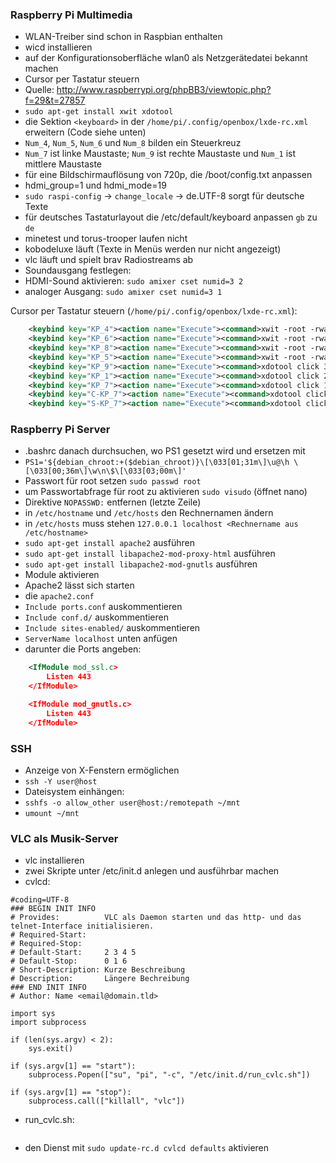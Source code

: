 ### Raspberry Pi Multimedia
- WLAN-Treiber sind schon in Raspbian enthalten
- wicd installieren
 - auf der Konfigurationsoberfläche wlan0 als Netzgerätedatei bekannt machen
- Cursor per Tastatur steuern
 - Quelle: http://www.raspberrypi.org/phpBB3/viewtopic.php?f=29&t=27857
 - `sudo apt-get install xwit xdotool`
 - die Sektion `<keyboard>` in der `/home/pi/.config/openbox/lxde-rc.xml` erweitern (Code siehe unten)
 - `Num_4`, `Num_5`, `Num_6` und `Num_8` bilden ein Steuerkreuz
 - `Num_7` ist linke Maustaste; `Num_9` ist rechte Maustaste und `Num_1` ist mittlere Maustaste
- für eine Bildschirmauflösung von 720p, die /boot/config.txt anpassen
 - hdmi_group=1 und hdmi_mode=19
- `sudo raspi-config` -> `change_locale` -> de.UTF-8 sorgt für deutsche Texte
- für deutsches Tastaturlayout die /etc/default/keyboard anpassen `gb` zu `de`
- minetest und torus-trooper laufen nicht
- kobodeluxe läuft (Texte in Menüs werden nur nicht angezeigt)
- vlc läuft und spielt brav Radiostreams ab
- Soundausgang festlegen:
 - HDMI-Sound aktivieren: `sudo amixer cset numid=3 2`
 - analoger Ausgang: `sudo amixer cset numid=3 1`


Cursor per Tastatur steuern (`/home/pi/.config/openbox/lxde-rc.xml`):
```xml
    <keybind key="KP_4"><action name="Execute"><command>xwit -root -rwarp -5 0</command></action></keybind>
    <keybind key="KP_6"><action name="Execute"><command>xwit -root -rwarp 5 0</command></action></keybind>
    <keybind key="KP_8"><action name="Execute"><command>xwit -root -rwarp 0 -5</command></action></keybind>
    <keybind key="KP_5"><action name="Execute"><command>xwit -root -rwarp 0 5</command></action></keybind>
    <keybind key="KP_9"><action name="Execute"><command>xdotool click 3</command></action></keybind>
    <keybind key="KP_1"><action name="Execute"><command>xdotool click 2</command></action></keybind>
    <keybind key="KP_7"><action name="Execute"><command>xdotool click 1</command></action></keybind>
    <keybind key="C-KP_7"><action name="Execute"><command>xdotool click 1</command></action></keybind>
    <keybind key="S-KP_7"><action name="Execute"><command>xdotool click 1</command></action></keybind>
```
### Raspberry Pi Server
- .bashrc danach durchsuchen, wo PS1 gesetzt wird und ersetzen mit
 - `PS1='${debian_chroot:+($debian_chroot)}\[\033[01;31m\]\u@\h \[\033[00;36m\]\w\n\$\[\033[03;00m\]'`
- Passwort für root setzen `sudo passwd root`
- um Passwortabfrage für root zu aktivieren `sudo visudo` (öffnet nano)
 - Direktive `NOPASSWD:` entfernen (letzte Zeile)
- in `/etc/hostname` und `/etc/hosts` den Rechnernamen ändern
 - in `/etc/hosts` muss stehen `127.0.0.1 localhost <Rechnername aus /etc/hostname>`
- `sudo apt-get install apache2` ausführen
- `sudo apt-get install libapache2-mod-proxy-html` ausführen
- `sudo apt-get install libapache2-mod-gnutls` ausführen
- Module aktivieren
- Apache2 lässt sich starten
- die `apache2.conf`
 - `Include ports.conf` auskommentieren
 - `Include conf.d/` auskommentieren
 - `Include sites-enabled/` auskommentieren
 - `ServerName localhost` unten anfügen
 - darunter die Ports angeben:
 
```xml
    <IfModule mod_ssl.c>
        Listen 443
    </IfModule>

    <IfModule mod_gnutls.c>
        Listen 443
    </IfModule>
```

### SSH
- Anzeige von X-Fenstern ermöglichen
 - `ssh -Y user@host`
- Dateisystem einhängen:
 - `sshfs -o allow_other user@host:/remotepath ~/mnt`
 - `umount ~/mnt`

### VLC als Musik-Server
- vlc installieren
- zwei Skripte unter /etc/init.d anlegen und ausführbar machen
 - cvlcd:
```#!/usr/bin/python
#coding=UTF-8
### BEGIN INIT INFO
# Provides:          VLC als Daemon starten und das http- und das telnet-Interface initialisieren.
# Required-Start:    
# Required-Stop:     
# Default-Start:     2 3 4 5
# Default-Stop:      0 1 6
# Short-Description: Kurze Beschreibung
# Description:       Längere Bechreibung
### END INIT INFO
# Author: Name <email@domain.tld>

import sys
import subprocess

if (len(sys.argv) < 2):
	sys.exit()

if (sys.argv[1] == "start"):
	subprocess.Popen(["su", "pi", "-c", "/etc/init.d/run_cvlc.sh"])

if (sys.argv[1] == "stop"):
	subprocess.call(["killall", "vlc"])
```
 - run_cvlc.sh:
```cvlc --extraintf http:telnet --http-port 8888
```
 - den Dienst mit `sudo update-rc.d cvlcd defaults` aktivieren
